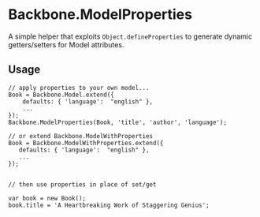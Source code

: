Backbone.ModelProperties
========================

A simple helper that exploits `Object.defineProperties` to generate dynamic getters/setters for Model attributes.

Usage
-----

```
// apply properties to your own model...
Book = Backbone.Model.extend({
    defaults: { 'language':  "english" },
    ...
});
Backbone.ModelProperties(Book, 'title', 'author', 'language');

// or extend Backbone.ModelWithProperties
Book = Backbone.ModelWithProperties.extend({
   defaults: { 'language':  "english" },
   ...
});


// then use properties in place of set/get

var book = new Book();
book.title = 'A Heartbreaking Work of Staggering Genius';

```